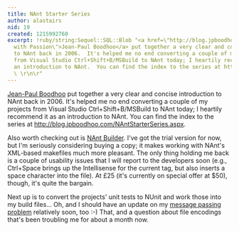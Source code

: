 ```yaml
---
title: NAnt Starter Series
author: alastairs
nid: 19
created: 1215992760
excerpt: !ruby/string:Sequel::SQL::Blob "<a href=\"http://blog.jpboodhoo.com/\" title=\"Develop
  with Passion\">Jean-Paul Boodhoo</a> put together a very clear and concise introduction
  to NAnt back in 2006.  It's helped me no end converting a couple of my projects
  from Visual Studio Ctrl+Shift+B/MSBuild to NAnt today; I heartily recommend it as
  an introduction to NAnt.  You can find the index to the series at http://blog.jpboodhoo.com/NAntStarterSeries.aspx.
  \ \r\n\r"
---
```

<a href="http://blog.jpboodhoo.com/" title="Develop with Passion">Jean-Paul Boodhoo</a> put together a very clear and concise introduction to NAnt back in 2006.  It's helped me no end converting a couple of my projects from Visual Studio Ctrl+Shift+B/MSBuild to NAnt today; I heartily recommend it as an introduction to NAnt.  You can find the index to the series at http://blog.jpboodhoo.com/NAntStarterSeries.aspx.  

Also worth checking out is <a href="http://www.nantbuilder.com/">NAnt Builder</a>.  I've got the trial version for now, but I'm seriously considering buying a copy; it makes working with NAnt's XML-based makefiles much more pleasant.  The only thing holding me back is a couple of usability issues that I will report to the developers soon (e.g., Ctrl+Space brings up the Intellisense for the current tag, but also inserts a space character into the file).  At £25 (it's currently on special offer at $50), though, it's quite the bargain.

Next up is to convert the projects' unit tests to NUnit and work those into my build files...  Oh, and I should have an update on my <a href="/coding/2008/06/25/message-passing-a-plug-framework.html" title="Message Passing in a Plug-in Framework">message passing problem</a> relatively soon, too :-)  That, and a question about file encodings that's been troubling me for about a month now.
